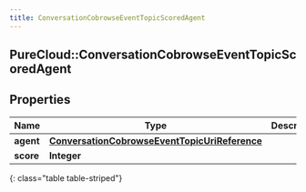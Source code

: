 ```yaml
---
title: ConversationCobrowseEventTopicScoredAgent
---
```

## PureCloud::ConversationCobrowseEventTopicScoredAgent

## Properties

|Name | Type | Description | Notes|
|------------ | ------------- | ------------- | -------------|
| **agent** | [**ConversationCobrowseEventTopicUriReference**](ConversationCobrowseEventTopicUriReference.html) |  | [optional] |
| **score** | **Integer** |  | [optional] |
{: class="table table-striped"}


